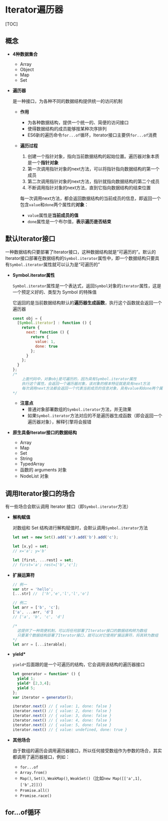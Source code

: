 # Iterator遍历器

[TOC]

## 概念

- **4种数据集合**

  - Array
  - Object
  - Map
  - Set

- **遍历器**

  是一种接口，为各种不同的数据结构提供统一的访问机制

  - **作用**

    - 为各种数据结构，提供一个统一的、简便的访问接口
    - 使得数据结构的成员能够按某种次序排列
    - ES6新的遍历命令`for...of`循环，Iterator接口主要供`for...of`消费

  - **遍历过程**

    1. 创建一个指针对象，指向当前数据结构的起始位置。遍历器对象本质是一个**指针对象**
    2. 第一次调用指针对象的next方法，可以将指针指向数据结构的第一个成员
    3. 第二次调用指针对象的next方法，指针就指向数据结构的第二个成员
    4. 不断调用指针对象的next方法，直到它指向数据结构的结束位置

    每一次调用next方法，都会返回数据结构的当前成员的信息，即返回一个包含`value`和`done`两个属性的**对象**：

    - `value`属性是**当前成员的值**
    - `done`属性是一个布尔值，**表示遍历是否结束**



## 默认Iterator接口

一种数据结构只要部署了Iterator接口，这种数据结构就是“可遍历的”。默认的Iterator接口部署在数据结构的`Symbol.iterator`属性中，即一个数据结构只要具有`Symbol.iterator`属性就可以认为是“可遍历的”

- **Symbol.iterator属性**

  `Symbol.iterator`属性是一个表达式，返回`Symbol`对象的`iterator`属性，这是一个预定义好的、类型为 Symbol 的特殊值

  它返回的是当前数据结构默认的**遍历器生成函数**，执行这个函数就会返回一个遍历器

  ```javascript
  const obj = {
    [Symbol.iterator] : function () {
      return {
        next: function () {
          return {
            value: 1,
            done: true
          };
        }
      };
    }
  };
  /*
      上面代码中，对象obj是可遍历的，因为具有Symbol.iterator属性
      执行这个属性，会返回一个遍历器对象，该对象的根本特征就是具有next方法
      每次调用next方法都会返回一个代表当前成员的信息对象，具有value和done两个属性
  */
  ```

  - **注意点**
    - 普通对象部署数组的`Symbol.iterator`方法，并无效果
    - 如果`Symbol.iterator`方法对应的不是遍历器生成函数（即会返回一个遍历器对象），解释引擎将会报错

- **原生具备Iterator接口的数据结构**

  - Array
  - Map
  - Set
  - String
  - TypedArray
  - 函数的 arguments 对象
  - NodeList 对象



## 调用Iterator接口的场合

有一些场合会默认调用 Iterator 接口（即`Symbol.iterator`方法）

- **解构赋值**

  对数组和 Set 结构进行解构赋值时，会默认调用`Symbol.iterator`方法

  ```javascript
  let set = new Set().add('a').add('b').add('c');
  
  let [x,y] = set;
  // x='a'; y='b'
  
  let [first, ...rest] = set;
  // first='a'; rest=['b','c'];
  ```

- **扩展运算符**

  ```javascript
  // 例一
  var str = 'hello';
  [...str] //  ['h','e','l','l','o']
  
  // 例二
  let arr = ['b', 'c'];
  ['a', ...arr, 'd']
  // ['a', 'b', 'c', 'd']
  
  /*
    这提供了一种简便机制，可以将任何部署了Iterator接口的数据结构转为数组
    只要某个数据结构部署了Iterator接口，就可以对它使用扩展运算符，将其转为数组
  */
  let arr = [...iterable];
  ```

- **yield\***

  `yield*`后面跟的是一个可遍历的结构，它会调用该结构的遍历器接口

  ```javascript
  let generator = function* () {
    yield 1;
    yield* [2,3,4];
    yield 5;
  };
  var iterator = generator();
  
  iterator.next() // { value: 1, done: false }
  iterator.next() // { value: 2, done: false }
  iterator.next() // { value: 3, done: false }
  iterator.next() // { value: 4, done: false }
  iterator.next() // { value: 5, done: false }
  iterator.next() // { value: undefined, done: true }
  ```

- **其他场合**

  由于数组的遍历会调用遍历器接口，所以任何接受数组作为参数的场合，其实都调用了遍历器接口，例如：

  - `for...of`
  - `Array.from()`
  - `Map()`, `Set()`, `WeakMap()`, `WeakSet()`（比如`new Map([['a',1],['b',2]])`）
  - `Promise.all()`
  - `Promise.race()`



## for...of循环